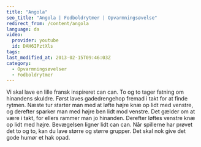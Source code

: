 ```yaml
---
title: "Angola"
seo_title: "Angola | Fodboldrytmer | Opvarmningsøvelse"
redirect_from: /content/angola
language: da
video:
  provider: youtube
  id: DAH6IPztXls
tags:
last_modified_at: 2013-02-15T09:46:03Z
category:
  - Opvarmningsøvelser
  - Fodboldrytmer
---
```


Vi skal lave en lille fransk inspireret can can. To og to tager fatning om
hinandens skuldre. Først laves gadedrengehop fremad i takt for at finde rytmen.
Næste tur starter man med at løfte højre knæ op lidt med venstre, og derefter sparker
man med højre ben lidt mod venstre. Det gælder om at være i takt, for ellers rammer
man jo hinanden. Derefter løftes venstre knæ op lidt med højre. Bevægelsen ligner lidt
can can. Når spillerne har prøvet det to og to, kan du lave større og større grupper. Det
skal nok give det gode humør et hak opad.
